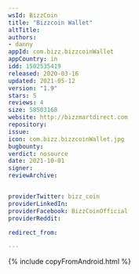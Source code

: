 ```yaml
---
wsId: BizzCoin
title: "Bizzcoin Wallet"
altTitle: 
authors:
- danny
appId: com.bizz.bizzcoinWallet
appCountry: in
idd: 1502535419
released: 2020-03-16
updated: 2021-05-12
version: "1.9"
stars: 5
reviews: 4
size: 58503168
website: http://bizzmartdirect.com
repository: 
issue: 
icon: com.bizz.bizzcoinWallet.jpg
bugbounty: 
verdict: nosource
date: 2021-10-01
signer: 
reviewArchive:


providerTwitter: bizz_coin
providerLinkedIn: 
providerFacebook: BizzCoinOfficial
providerReddit:  

redirect_from:

---
```



{% include copyFromAndroid.html %}
